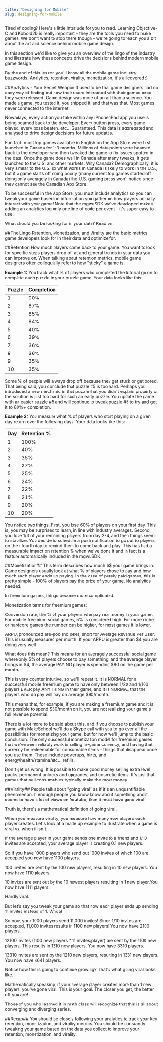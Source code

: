 ```yaml
---
title: "Designing for Mobile"
slug: designing-for-mobile
---     
```


Tired of coding? Here's a little interlude for you to read. Learning Objective-C and Kobold2D is really important - they are the tools you need to make games. We don't want to stop there though - we're going to teach you a bit about the art and science behind mobile game design.

In this section we'd like to give you an overview of the lingo of the industry and illustrate how these concepts drive the decisions behind modern mobile game design.

By the end of this lesson you'll know all the mobile game industry buzzwords. Analytics, retention, virality, monetization, it's all covered :)

##Analytics - Your Secret Weapon
It used to be that game designers had no easy way of finding out how their users interacted with their games once they were released. Game design was more of an art than a science. You made a game, you tested it, you shipped it, and that was that. Most games never connected to the internet.

Nowadays, every action you take within any iPhone/iPad app you use is being beamed back to the developer. Every button press, every game played, every boss beaten, etc... Guaranteed. This data is aggregated and analysed to drive design decisions for future updates.

Fun fact: most top games available in English on the App Store were first launched in Canada for 1-3 months. Millions of data points were beamed back to the developer who then tweaked the game to fix issues spotted in the data. Once the game does well in Canada after many tweaks, it gets launched to the U.S. and other markets. Why Canada? Demographically, it is very similar to the U.S. so what works in Canada is likely to work in the U.S., but if a game starts off doing poorly (many current top games started off doing only averagely in Canada) the U.S. gaming press won't notice since they cannot see the Canadian App Store.

To be successful in the App Store, you must include analytics so you can tweak your game based on information you gather on how players actually interact with your game! Note that the mgwuSDK we've developed makes adding an analytics log only one line of code per event - it's super easy to use.

What should you be looking for in your data? Read on.

##The Lingo
Retention, Monetization, and Virality are the basic metrics game developers look for in their data and optimize for.

##Retention
How much players come back to your game. You want to look for specific steps players drop off at and general trends in your data you can improve on. When talking about retention metrics, mobile game designers often colloquially refer to how "sticky" a game is.

**Example 1:** 
You track what % of players who completed the tutorial go on to complete each puzzle in your puzzle game. Your data looks like this:

<table>
  <thead>
    <th>Puzzle</th>
    <th>Completion</th>
  </thead>
  <tbody>
    <tr>
      <td>1</td>
      <td>90%</td>
    </tr>
    <tr>
      <td>2</td>
      <td>87%</td>
    </tr>
    <tr>
      <td>3</td>
      <td>85%</td>
    </tr>
    <tr>
      <td>4</td>
      <td>84%</td>
    </tr>
    <tr>
      <td>5</td>
      <td>40%</td>
    </tr>
    <tr>
      <td>6</td>
      <td>39%</td>
    </tr>
    <tr>
      <td>7</td>
      <td>36%</td>
    </tr>
    <tr>
      <td>8</td>
      <td>36%</td>
    </tr>
    <tr>
      <td>9</td>
      <td>35%</td>
    </tr>
    <tr>
      <td>10</td>
      <td>35%</td>
    </tr>
  </tbody>
</table>
Some % of people will always drop off because they get stuck or get bored. That being said, you conclude that puzzle #5 is too hard. Perhaps you introduced a new mechanic in that puzzle that you didn't explain properly or the solution is just too hard for such an early puzzle. You update the game with an easier puzzle #5 and will continue to tweak puzzle #5 to try and get it to 80%+ completion.

**Example 2:**
You measure what % of players who start playing on a given day return over the following days. Your data looks like this:

<table>
  <thead>
    <th>Day</th>
    <th>Retention %</th>
  </thead>
  <tbody>
    <tr>
      <td>1</td>
      <td>100%</td>
    </tr>
    <tr>
      <td>2</td>
      <td>40%</td>
    </tr>
    <tr>
      <td>3</td>
      <td>35%</td>
    </tr>
    <tr>
      <td>4</td>
      <td>27%</td>
    </tr>
    <tr>
      <td>5</td>
      <td>25%</td>
    </tr>
    <tr>
      <td>6</td>
      <td>24%</td>
    </tr>
    <tr>
      <td>7</td>
      <td>22%</td>
    </tr>
    <tr>
      <td>8</td>
      <td>21%</td>
    </tr>
    <tr>
      <td>9</td>
      <td>20%</td>
    </tr>
    <tr>
      <td>10</td>
      <td>20%</td>
    </tr>
  </tbody>
</table>
You notice two things. First, you lose 60% of players on your first day. This is, you may be surprised to learn, in line with industry averages. Second, you lose 1/3 of your remaining players from day 2-4, and then things seem to stabilize. You decide to schedule a push notification to go out to players on their fourth day to remind them to come back and play. This has had a measurable impact on retention % when we've done it and in fact is a feature automatically included in the mgwuSDK.

##Monetization##
This term describes how much $$ your game brings in. Game designers usually look at what % of players chose to pay and how much each player ends up paying. In the case of purely paid games, this is pretty simple - 100% of players pay the price of your game. No analytics needed.

In freemium games, things become more complicated.

Monetization terms for freemium games:

Conversion rate, the % of your players who pay real money in your game. For mobile freemium social games, 5% is considered high. For more niche or hardcore games the number can be higher, for most games it is lower.

ARPU, pronounced are-poo (no joke), short for Average Revenue Per User. This is usually measured per month. If your ARPU is greater than $4 you are doing very well.

What does this mean? This means for an averagely successful social game where only 5% of players choose to pay something, and the average player brings in $4, the average PAYING player is spending $80 on the game per month.

This is very counter intuitive, so we'll repeat it. It is NORMAL for a successful mobile freemium game to have only between 1/20 and 1/100 players EVER pay ANYTHING in their game, and it is NORMAL that the players who do pay will pay on average $80/month.

This means that, for example, if you are making a freemium game and it is not possible to spend $80/month on it, you are not realizing your game's full revenue potential.

There is a lot more to be said about this, and if you choose to publish your game with MakeSchool we'll do a Skype call with you to go over all the possibilities for monetizing your game, but for now we'll jump to the basic conclusion. The only successful monetization model for freemium games that we've seen reliably work is selling in-game currency, and having that currency be redeemable for consumable items - things that disappear once you use them. These include powerups, hints, and energy/health/stamina/etc... refills.

Don't get us wrong. It is possible to make good money selling extra level packs, permanent unlocks and upgrades, and cosmetic items. It's just that games that sell consumables typically make the most money.

##Virality##
People talk about "going viral" as if it's an unquantifiable phenomenon. If enough people you know know about something and it seems to have a lot of views on Youtube, then it must have gone viral.

Truth is, there's a mathematical definition of going viral.

When you measure virality, you measure how many new players each player creates. Let's look at a made up example to illustrate when a game is viral vs. when it isn't.

If the average player in your game sends one invite to a friend and 1/10 invites are accepted, your average player is creating 0.1 new players.

So if you have 1000 players who send out 1000 invites of which 100 are accepted you now have 1100 players.

100 invites are sent by the 100 new players, resulting in 10 new players. You now have 1110 players.

10 invites are sent out by the 10 newest players resulting in 1 new player.You now have 1111 players.

Hardly viral.

But let's say you tweak your game so that now each player ends up sending 11 invites instead of 1. Whoa!

So now, your 1000 players send 11,000 invites! Since 1/10 invites are accepted, 11,000 invites results in 1100 new players! You now have 2100 players.

12100 invites (1100 new players * 11 invites/player) are sent by the 1100 new players. This results in 1210 new players. You now have 3310 players.

13310 invites are sent by the 1210 new players, resulting in 1331 new players. You now have 4641 players.

Notice how this is going to continue growing? That's what going viral looks like.

Mathematically speaking, if your average player creates more than 1 new players, you've gone viral. This is your goal. The closer you get, the better off you are!

Those of you who learned it in math class will recognize that this is all about converging and diverging series.

##Recap##
You should be closely following your analytics to track your key retention, monetization, and virality metrics. You should be constantly tweaking your game based on the data you collect to improve your retention, monetization, and virality.